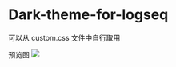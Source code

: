 # Dark-theme-for-logseq
可以从 custom.css 文件中自行取用

预览图
![](https://github.com/dale502/Le-theme-logseq/blob/main/Xnip2021-02-02_22-39-47.jpg)
